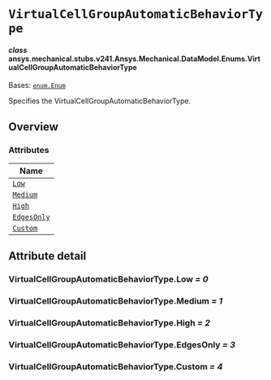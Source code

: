 # `VirtualCellGroupAutomaticBehaviorType`

<a id="ansys.mechanical.stubs.v241.Ansys.Mechanical.DataModel.Enums.VirtualCellGroupAutomaticBehaviorType"></a>

#### *class* ansys.mechanical.stubs.v241.Ansys.Mechanical.DataModel.Enums.VirtualCellGroupAutomaticBehaviorType

Bases: [`enum.Enum`](https://docs.python.org/3/library/enum.html#enum.Enum)

Specifies the VirtualCellGroupAutomaticBehaviorType.

<!-- !! processed by numpydoc !! -->

<a id="overview"></a>

## Overview

### Attributes

| Name |
| ----------------------------------------------------------------- |
| [`Low`](#VirtualCellGroupAutomaticBehaviorType.Low) |
| [`Medium`](#VirtualCellGroupAutomaticBehaviorType.Medium) |
| [`High`](#VirtualCellGroupAutomaticBehaviorType.High) |
| [`EdgesOnly`](#VirtualCellGroupAutomaticBehaviorType.EdgesOnly) |
| [`Custom`](#VirtualCellGroupAutomaticBehaviorType.Custom) |

<a id="attribute-detail"></a>

## Attribute detail

<a id="VirtualCellGroupAutomaticBehaviorType.Low"></a>

### VirtualCellGroupAutomaticBehaviorType.Low *= 0*

<a id="VirtualCellGroupAutomaticBehaviorType.Medium"></a>

### VirtualCellGroupAutomaticBehaviorType.Medium *= 1*

<a id="VirtualCellGroupAutomaticBehaviorType.High"></a>

### VirtualCellGroupAutomaticBehaviorType.High *= 2*

<a id="VirtualCellGroupAutomaticBehaviorType.EdgesOnly"></a>

### VirtualCellGroupAutomaticBehaviorType.EdgesOnly *= 3*

<a id="VirtualCellGroupAutomaticBehaviorType.Custom"></a>

### VirtualCellGroupAutomaticBehaviorType.Custom *= 4*


